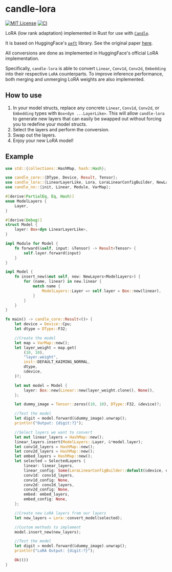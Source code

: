 # candle-lora
[![MIT License](https://img.shields.io/badge/License-MIT-informational)](LICENSE)
[![CI](https://github.com/EricLBuehler/candle-lora/actions/workflows/ci.yml/badge.svg)](https://github.com/EricLBuehler/candle-lora/actions/workflows/ci.yml)

LoRA (low rank adaptation) implemented in Rust for use with [`Candle`](https://github.com/huggingface/candle/tree/main).

It is based on HuggingFace's [`peft`](https://github.com/huggingface/peft/tree/main) library. See the original paper [here](https://arxiv.org/pdf/2106.09685.pdf). 

All conversions are done as implemented in HuggingFace's official LoRA implementation.

Specifically, `candle-lora` is able to convert `Linear`, `Conv1d`, `Conv2d`, `Embedding` into their respective `LoRA` counterparts. To improve inference performance, both merging and unmerging LoRA weights are also implemented.

## How to use
1) In your model structs, replace any concrete `Linear`, `Conv1d`, `Conv2d`, or `Embedding` types with `Box<dyn ...LayerLike>`. This will allow `candle-lora` to
generate new layers that can easily be swapped out without forcing you to redefine your model structs.
2) Select the layers and perform the conversion.
3) Swap out the layers.
4) Enjoy your new LoRA model!

## Example
```rust
use std::{collections::HashMap, hash::Hash};

use candle_core::{DType, Device, Result, Tensor};
use candle_lora::{LinearLayerLike, Lora, LoraLinearConfigBuilder, NewLayers, SelectedLayers};
use candle_nn::{init, Linear, Module, VarMap};

#[derive(PartialEq, Eq, Hash)]
enum ModelLayers {
    Layer,
}

#[derive(Debug)]
struct Model {
    layer: Box<dyn LinearLayerLike>,
}

impl Module for Model {
    fn forward(&self, input: &Tensor) -> Result<Tensor> {
        self.layer.forward(input)
    }
}

impl Model {
    fn insert_new(&mut self, new: NewLayers<ModelLayers>) {
        for (name, linear) in new.linear {
            match name {
                ModelLayers::Layer => self.layer = Box::new(linear),
            }
        }
    }
}

fn main() -> candle_core::Result<()> {
    let device = Device::Cpu;
    let dtype = DType::F32;

    //Create the model
    let map = VarMap::new();
    let layer_weight = map.get(
        (10, 10),
        "layer.weight",
        init::DEFAULT_KAIMING_NORMAL,
        dtype,
        &device,
    )?;

    let mut model = Model {
        layer: Box::new(Linear::new(layer_weight.clone(), None)),
    };

    let dummy_image = Tensor::zeros((10, 10), DType::F32, &device)?;

    //Test the model
    let digit = model.forward(&dummy_image).unwrap();
    println!("Output: {digit:?}");

    //Select layers we want to convert
    let mut linear_layers = HashMap::new();
    linear_layers.insert(ModelLayers::Layer, &*model.layer);
    let conv1d_layers = HashMap::new();
    let conv2d_layers = HashMap::new();
    let embed_layers = HashMap::new();
    let selected = SelectedLayers {
        linear: linear_layers,
        linear_config: Some(LoraLinearConfigBuilder::default(&device, dtype, 10, 10).build()),
        conv1d: conv1d_layers,
        conv1d_config: None,
        conv2d: conv2d_layers,
        conv2d_config: None,
        embed: embed_layers,
        embed_config: None,
    };

    //Create new LoRA layers from our layers
    let new_layers = Lora::convert_model(selected);

    //Custom methods to implement
    model.insert_new(new_layers);

    //Test the model
    let digit = model.forward(&dummy_image).unwrap();
    println!("LoRA Output: {digit:?}");

    Ok(())
}
```
